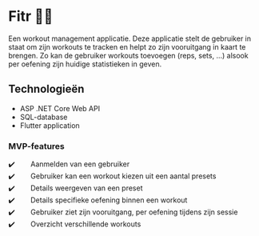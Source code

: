 # Fitr 🏋️‍♀️

Een workout management applicatie. Deze applicatie stelt de gebruiker in staat om zijn
workouts te tracken en helpt zo zijn vooruitgang in kaart te brengen. Zo kan de gebruiker
workouts toevoegen (reps, sets, ...) alsook per oefening zijn huidige statistieken in geven.

## Technologieën

- ASP .NET Core Web API
- SQL-database
- Flutter application

### MVP-features

✔️&nbsp; &nbsp; &nbsp; &nbsp; Aanmelden van een gebruiker  
✔️&nbsp; &nbsp; &nbsp; &nbsp; Gebruiker kan een workout kiezen uit een aantal presets  
✔️&nbsp; &nbsp; &nbsp; &nbsp; Details weergeven van een preset  
✔️&nbsp; &nbsp; &nbsp; &nbsp; Details specifieke oefening binnen een workout  
✔️&nbsp; &nbsp; &nbsp; &nbsp; Gebruiker ziet zijn vooruitgang, per oefening tijdens zijn sessie  
✔️&nbsp; &nbsp; &nbsp; &nbsp; Overzicht verschillende workouts
